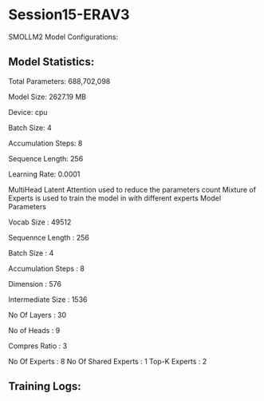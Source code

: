# Session15-ERAV3

SMOLLM2 Model  Configurations:

## Model Statistics:

Total Parameters: 688,702,098

Model Size: 2627.19 MB

Device: cpu

Batch Size: 4

Accumulation Steps: 8

Sequence Length: 256

Learning Rate: 0.0001

MultiHead Latent Attention used to reduce the parameters count
Mixture of Experts is used to train the model in with different experts
Model Parameters

Vocab Size : 49512

Sequennce Length : 256

Batch Size : 4

Accumulation Steps : 8

Dimension : 576

Intermediate Size : 1536

No Of Layers : 30

No of Heads : 9

Compres Ratio : 3

No Of Experts : 8
No Of Shared Experts : 1
Top-K Experts : 2

## Training Logs:

